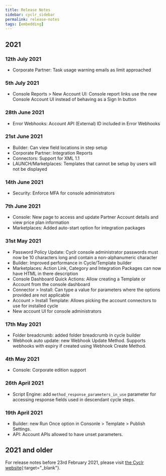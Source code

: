 ```yaml
---
title: Release Notes
sidebar: cyclr_sidebar
permalink: release-notes
tags: [embedding]
---
```


## 2021

### 12th July 2021
- Corporate Partner: Task usage warning emails as limit approached

### 5th July 2021
- Console Reports > New Account UI: Console report links use the new Console Account UI instead of behaving as a Sign In button

### 28th June 2021
- Error Webhooks: Account API (External) ID included in Error Webhooks

### 21st June 2021
- Builder: Can view field locations in step setup
- Corporate Partner: Integration Reports
- Connectors: Support for XML 1.1
- LAUNCH/Marketplaces: Templates that cannot be setup by users will not be displayed

### 14th June 2021
- Security: Enforce MFA for console administrators

### 7th June 2021
- Console: New page to access and update Partner Account details and view price plan information
- Marketplaces: Added auto-start option for integration packages

### 31st May 2021
- Password Policy Update: Cyclr console administrator passwords must now be 10 characters long and contain a non-alphanumeric character
- Builder: Improved performance in Cycle/Template builder
- Marketplaces: Action Link, Category and Integration Packages can now have HTML in there description
- Console Dashboard Quick Actions: Allow creating a Template or Account from the console dashboard
- Connector > Install: Can type a value for parameters where the options provided are not applicable
- Account > Install Template: Allows picking the account connectors to use for installed cycle
- New account UI for console administrators

### 17th May 2021
- Folder breadcrumb: added folder breadcrumb in cycle builder
- Webhook auto update: new Webhook Update Method. Supports webhooks with expiry if created using Webhook Create Method.

### 4th May 2021
- Console: Corporate edition support 

### 26th April 2021
- Script Engine: add `method_response_parameters_in_use` parameter for accessing response fields used in descendant cycle steps.

### 19th April 2021
- Builder: new Run Once option in Consonle > Template > Publish Settings.
- API: Account APIs allowed to have unset parameters.

## 2021 and older

For release notes before 23rd February 2021, please visit [the Cyclr website](https://cyclr.com/changelog){:target="_blank"}.
